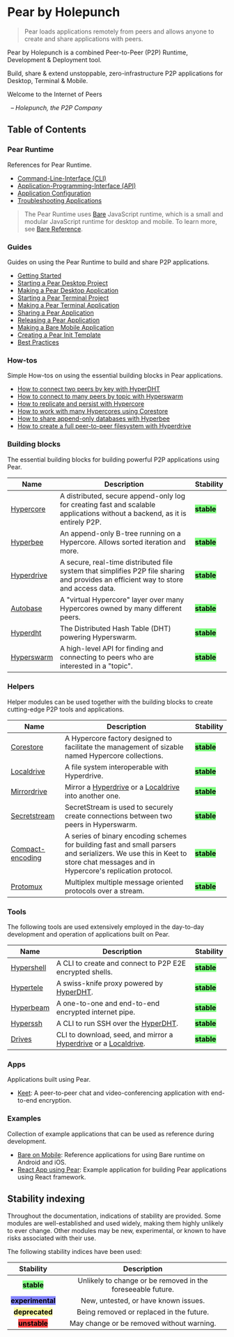 # Pear by Holepunch

> Pear loads applications remotely from peers and allows anyone to create and share applications with peers.

Pear by Holepunch is a combined Peer-to-Peer (P2P) Runtime, Development & Deployment tool.

Build, share & extend unstoppable, zero-infrastructure P2P applications for Desktop, Terminal & Mobile.

Welcome to the Internet of Peers

&nbsp; _– Holepunch, the P2P Company_

## Table of Contents

### Pear Runtime

References for Pear Runtime.

* [Command-Line-Interface (CLI)](./reference/pear/cli.md)
* [Application-Programming-Interface (API)](./reference/pear/api.md)
* [Application Configuration](./reference/pear/configuration.md)
* [Troubleshooting Applications](./reference/pear/troubleshooting.md)

> The Pear Runtime uses [Bare](https://github.com/holepunchto/bare) JavaScript runtime, which is a small and modular JavaScript runtime for desktop and mobile. To learn more, see [Bare Reference](./reference/bare/overview.md).

### Guides

Guides on using the Pear Runtime to build and share P2P applications.

* [Getting Started](./guide/getting-started.md)
* [Starting a Pear Desktop Project](./guide/starting-a-pear-desktop-project.md)
* [Making a Pear Desktop Application](./guide/making-a-pear-desktop-app.md)
* [Starting a Pear Terminal Project](./guide/starting-a-pear-terminal-project.md)
* [Making a Pear Terminal Application](./guide/making-a-pear-terminal-app.md)
* [Sharing a Pear Application](./guide/sharing-a-pear-app.md)
* [Releasing a Pear Application](./guide/releasing-a-pear-app.md)
* [Making a Bare Mobile Application](./guide/making-a-bare-mobile-app.md)
* [Creating a Pear Init Template](./guide/creating-a-pear-init-template.md)
* [Best Practices](./guide/best-practices.md)

### How-tos

Simple How-tos on using the essential building blocks in Pear applications.

* [How to connect two peers by key with HyperDHT](./howto/connect-two-peers-by-key-with-hyperdht.md)
* [How to connect to many peers by topic with Hyperswarm](./howto/connect-to-many-peers-by-topic-with-hyperswarm.md)
* [How to replicate and persist with Hypercore](./howto/replicate-and-persist-with-hypercore.md)
* [How to work with many Hypercores using Corestore](./howto/work-with-many-hypercores-using-corestore.md)
* [How to share append-only databases with Hyperbee](./howto/share-append-only-databases-with-hyperbee.md)
* [How to create a full peer-to-peer filesystem with Hyperdrive](./howto/create-a-full-peer-to-peer-filesystem-with-hyperdrive.md)

### Building blocks

The essential building blocks for building powerful P2P applications using Pear.

| Name                                           | Description                                                                                                                          | Stability                                                 |
| ---------------------------------------------- | ------------------------------------------------------------------------------------------------------------------------------------ | --------------------------------------------------------- |
| [Hypercore](./building-blocks/hypercore.md)    | A distributed, secure append-only log for creating fast and scalable applications without a backend, as it is entirely P2P.          | <mark style="background-color:#80ff80;">**stable**</mark> |
| [Hyperbee](./building-blocks/hyperbee.md)      | An append-only B-tree running on a Hypercore. Allows sorted iteration and more.                                                      | <mark style="background-color:#80ff80;">**stable**</mark> |
| [Hyperdrive](./building-blocks/hyperdrive.md)  | A secure, real-time distributed file system that simplifies P2P file sharing and provides an efficient way to store and access data. | <mark style="background-color:#80ff80;">**stable**</mark> |
| [Autobase](./building-blocks/autobase.md)      | A "virtual Hypercore" layer over many Hypercores owned by many different peers.                                                      | <mark style="background-color:#80ff80;">**stable**</mark> |
| [Hyperdht](./building-blocks/hyperdht.md)      | The Distributed Hash Table (DHT) powering Hyperswarm.                                                                                | <mark style="background-color:#80ff80;">**stable**</mark> |
| [Hyperswarm](./building-blocks/hyperswarm.md)  | A high-level API for finding and connecting to peers who are interested in a "topic".                                                | <mark style="background-color:#80ff80;">**stable**</mark> |

### Helpers

Helper modules can be used together with the building blocks to create cutting-edge P2P tools and applications.

| Name                                             | Description                                                                                                                                                                 | Stability                                                 |
|--------------------------------------------------|-----------------------------------------------------------------------------------------------------------------------------------------------------------------------------|-----------------------------------------------------------|
| [Corestore](./helpers/corestore.md)              | A Hypercore factory designed to facilitate the management of sizable named Hypercore collections.                                                                           | <mark style="background-color:#80ff80;">**stable**</mark> |
| [Localdrive](./helpers/localdrive.md)            | A file system interoperable with Hyperdrive.                                                                                                                                | <mark style="background-color:#80ff80;">**stable**</mark> |
| [Mirrordrive](./helpers/mirrordrive.md)          | Mirror a [Hyperdrive](./building-blocks/hyperdrive.md) or a [Localdrive](./helpers/localdrive.md) into another one.                                                         | <mark style="background-color:#80ff80;">**stable**</mark> |
| [Secretstream](./helpers/secretstream.md)        | SecretStream is used to securely create connections between two peers in Hyperswarm.                                                                                        | <mark style="background-color:#80ff80;">**stable**</mark> |
| [Compact-encoding](./helpers/compact-encoding.md)| A series of binary encoding schemes for building fast and small parsers and serializers. We use this in Keet to store chat messages and in Hypercore's replication protocol.| <mark style="background-color:#80ff80;">**stable**</mark> |
| [Protomux](./helpers/protomux.md)                | Multiplex multiple message oriented protocols over a stream.                                                                                                                | <mark style="background-color:#80ff80;">**stable**</mark> |

### Tools

The following tools are used extensively employed in the day-to-day development and operation of applications built on Pear.

| Name                               | Description                                                                                                                   | Stability                                                 |
|------------------------------------|-------------------------------------------------------------------------------------------------------------------------------|-----------------------------------------------------------|
| [Hypershell](./tools/hypershell.md)| A CLI to create and connect to P2P E2E encrypted shells.                                                                      | <mark style="background-color:#80ff80;">**stable**</mark> |
| [Hypertele](./tools/hypertele.md)  | A swiss-knife proxy powered by [HyperDHT](./building-blocks/hyperdht.md).                                                     | <mark style="background-color:#80ff80;">**stable**</mark> |
| [Hyperbeam](./tools/hyperbeam.md)  | A one-to-one and end-to-end encrypted internet pipe.                                                                          | <mark style="background-color:#80ff80;">**stable**</mark> |
| [Hyperssh](./tools/hyperssh.md)    | A CLI to run SSH over the [HyperDHT](./building-blocks/hyperdht.md).                                                          | <mark style="background-color:#80ff80;">**stable**</mark> |
| [Drives](./tools/drives.md)        | CLI to download, seed, and mirror a [Hyperdrive](./building-blocks/hyperdrive.md) or a [Localdrive](./helpers/localdrive.md). | <mark style="background-color:#80ff80;">**stable**</mark> |

### Apps

Applications built using Pear. 

- [Keet](./apps/keet.md): A peer-to-peer chat and video-conferencing application with end-to-end encryption.

### Examples

Collection of example applications that can be used as reference during development.
- [Bare on Mobile](./examples/bare-on-mobile.md): Reference applications for using Bare runtime on Android and iOS.
- [React App using Pear](./examples/react-app-using-pear.md): Example application for building Pear applications using React framework.

## Stability indexing

Throughout the documentation, indications of stability are provided. Some modules are well-established and used widely, making them highly unlikely to ever change. Other modules may be new, experimental, or known to have risks associated with their use.

The following stability indices have been used:

|                           Stability                          |                         Description                         |
| :----------------------------------------------------------: | :---------------------------------------------------------: |
|    <mark style="background-color: #80ff80;">**stable**</mark>   | Unlikely to change or be removed in the foreseeable future. |
| <mark style="background-color: #8484ff;">**experimental**</mark> |             New, untested, or have known issues.            |
| <mark style="background-color: #ffffa2;">**deprecated**</mark> |           Being removed or replaced in the future.          |
|    <mark style="background-color: #ff4242;">**unstable**</mark>   |          May change or be removed without warning.          |
